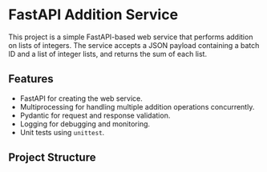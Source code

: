 # FastAPI Addition Service

This project is a simple FastAPI-based web service that performs addition on lists of integers. The service accepts a JSON payload containing a batch ID and a list of integer lists, and returns the sum of each list.

## Features

- FastAPI for creating the web service.
- Multiprocessing for handling multiple addition operations concurrently.
- Pydantic for request and response validation.
- Logging for debugging and monitoring.
- Unit tests using `unittest`.

## Project Structure

